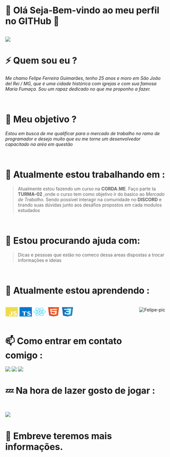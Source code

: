 # 👋 Olá Seja-Bem-vindo ao meu perfil no GITHub 👋
##
<img align="center" src="https://c.tenor.com/F2Yu8YbVV_MAAAAC/hello-cat.gif">
<h1> ⚡ Quem sou eu ?</h1>

_Me chamo Felipe Ferreira Guimarães, tenho 25 anos e moro em São João del Rei / MG, que é uma cidade histórica com igrejas e com sua famosa Maria Fumaça.  Sou um rapaz dedicado no que me proponho a fazer._

<br>

# 🔮 Meu objetivo ?

 _Estou em busca de me qualificar para o mercado de trabalho no ramo de programador e desejo muito que eu me torne um desenvolvedor capacitado na aréa em questão_

<br>

# 🔭 Atualmente estou trabalhando em :

> Atualmente estou fazendo um curso na **CORDA.ME**. Faço parte ta **TURMA-02** ,onde o  curso tem como objetivo ir  do basico ao _Mercado de Trabalho_. Sendo possivel interagir na comunidade no **DISCORD** e tirando suas dúvidas junto aos desáfios propostos em cada modulos estudados 
<br>

# 🤔 Estou procurando ajuda com:

> Dicas e pessoas que estão no comeco dessa areas dispostas a trocar informações e ideias 


 <br>
 
 # 🌱 Atualmente estou aprendendo :
<div style="display: inline_block"><br>
  <img align="center" alt="Felipe-Js" height="30" width="40" src="https://raw.githubusercontent.com/devicons/devicon/master/icons/javascript/javascript-plain.svg">
  <img align="center" alt="Felipe-Ts" height="30" width="40" src="https://raw.githubusercontent.com/devicons/devicon/master/icons/typescript/typescript-plain.svg">
  <img align="center" alt="Felipe-React" height="30" width="40" src="https://raw.githubusercontent.com/devicons/devicon/master/icons/react/react-original.svg">
  <img align="center" alt="Felipe-HTML" height="30" width="40" src="https://raw.githubusercontent.com/devicons/devicon/master/icons/html5/html5-original.svg">
  <img align="center" alt="Felipe-CSS" height="30" width="40" src="https://raw.githubusercontent.com/devicons/devicon/master/icons/css3/css3-original.svg">
 <img align="right" alt="Felipe-pic" height="150" src="https://avatars.githubusercontent.com/u/83465209?v=4width=676&height=676">
</div>

<br>

 #  📫 Como entrar em contato comigo :
 
<div> 
  <a href="https://www.youtube.com/channel/UCDO4A1irSoGskphHdNUoLmw" target="_blank"><img src="https://img.shields.io/badge/YouTube-FF0000?style=for-the-badge&logo=youtube&logoColor=white" target="_blank"></a>
  <a href = "mailto:felipefe200@gmail.com"><img src="https://img.shields.io/badge/-Gmail-%23333?style=for-the-badge&logo=gmail&logoColor=white" target="_blank"></a>
  <a href="https://www.linkedin.com/in/felipe-ferreira-691071249" target="_blank"><img src="https://img.shields.io/badge/-LinkedIn-%230077B5?style=for-the-badge&logo=linkedin&logoColor=white" target="_blank"></a>
 
 <br>
 
 # :zzz: Na hora de lazer gosto de jogar :
 
 <br>
 
 <a href="https://steamcommunity.com/profiles/76561198130243997/"><img src="https://img.shields.io/badge/Steam-000000?style=for-the-badge&logo=steam&logoColor=white"></a>
# #
 
# 💬 Embreve teremos mais informações.

